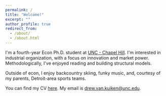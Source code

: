 ```yaml
---
permalink: /
title: "Welcome!"
excerpt: ""
author_profile: true
redirect_from: 
  - /about/
  - /about.html
---
```

I'm a fourth-year Econ Ph.D. student at [UNC - Chapel Hill](https://econ.unc.edu/graduate/). I'm interested in industrial organization, with a focus on innovation and market power. Methodologically, I've enjoyed reading and building structural models. 

Outside of econ, I enjoy backcountry skiing, funky music, and, courtesy of my parents, Detroit-area sports teams.

You can find my CV [here](/files/cv.pdf). My email is [drew.van.kuiken@unc.edu](mailto:drew.van.kuiken@unc.edu).